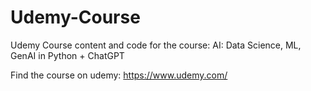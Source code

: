 # Udemy-Course
Udemy Course content and code for the course: AI: Data Science, ML, GenAI in Python + ChatGPT

Find the course on udemy: [https://www.udemy.com/ ](https://www.udemy.com/course/ai-data-science-ml-genai-in-python-chatgpt/learn/lecture/43436830#overview) 


